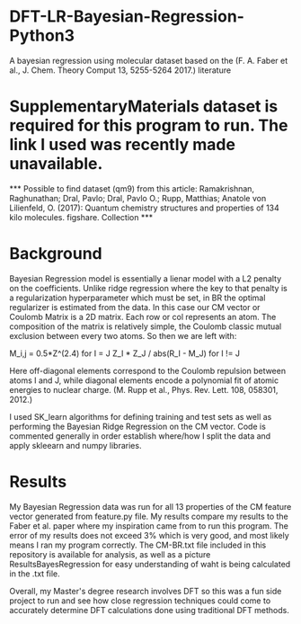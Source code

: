 # DFT-LR-Bayesian-Regression-Python3
A bayesian regression using molecular dataset based on the (F. A. Faber et al., J. Chem. Theory Comput 13, 5255-5264 2017.) literature

# SupplementaryMaterials dataset is required for this program to run. The link I used was recently made unavailable.
*** Possible to find dataset (qm9) from this article: Ramakrishnan, Raghunathan; Dral, Pavlo; Dral, Pavlo O.; Rupp, Matthias; Anatole von Lilienfeld, O. (2017): Quantum chemistry structures and properties of 134 kilo molecules. figshare. Collection ***

# Background
Bayesian Regression model is essentially a lienar model with a L2 penalty on the coefficients. Unlike ridge regression where the key to that penalty is a regularization hyperparameter which must be set, in BR the optimal regularizer is estimated from the data. In this case our CM vector or Coulomb Matrix is a 2D matrix. Each row or col represents an atom. The composition of the matrix is relatively simple, the Coulomb classic mutual exclusion between every two atoms. So then we are left with:

  M_i,j = 0.5*Z^(2.4)                for I = J
          Z_I * Z_J / abs(R_I - M_J) for I != J
          
Here off-diagonal elements correspond to the Coulomb repulsion between atoms I and J, while diagonal elements encode a polynomial fit of atomic energies to nuclear charge. (M. Rupp et al., Phys. Rev. Lett. 108, 058301, 2012.)

I used SK_learn algorithms for defining training and test sets as well as performing the Bayesian Ridge Regression on the CM vector. Code is commented generally in order establish where/how I split the data and apply skleearn and numpy libraries.

# Results
My Bayesian Regression data was run for all 13 properties of the CM feature vector generated from feature.py file. My results compare my results to the Faber et al. paper where my inspiration came from to run this program. The error of my results does not exceed 3% which is very good, and most likely means I ran my program correctly. The CM-BR.txt file included in this repository is available for analysis, as well as a picture ResultsBayesRegression for easy understanding of waht is being calculated in the .txt file.

Overall, my Master's degree research involves DFT so this was a fun side project to run and see how close regression techniques could come to accurately determine DFT calculations done using traditional DFT methods.
